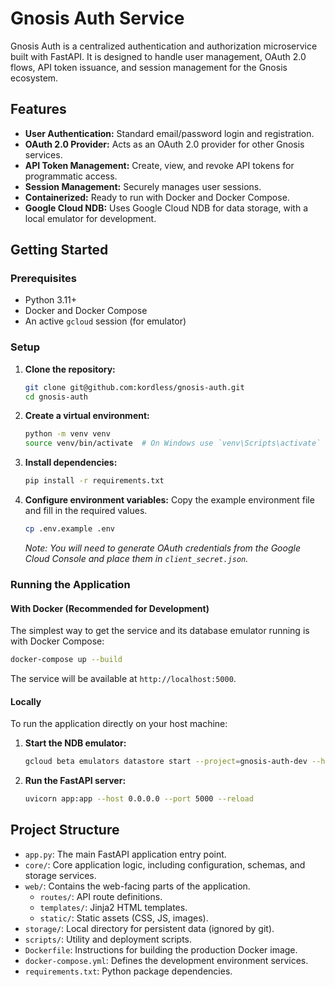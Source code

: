# Gnosis Auth Service

Gnosis Auth is a centralized authentication and authorization microservice built with FastAPI. It is designed to handle user management, OAuth 2.0 flows, API token issuance, and session management for the Gnosis ecosystem.

## Features

-   **User Authentication:** Standard email/password login and registration.
-   **OAuth 2.0 Provider:** Acts as an OAuth 2.0 provider for other Gnosis services.
-   **API Token Management:** Create, view, and revoke API tokens for programmatic access.
-   **Session Management:** Securely manages user sessions.
-   **Containerized:** Ready to run with Docker and Docker Compose.
-   **Google Cloud NDB:** Uses Google Cloud NDB for data storage, with a local emulator for development.

## Getting Started

### Prerequisites

-   Python 3.11+
-   Docker and Docker Compose
-   An active `gcloud` session (for emulator)

### Setup

1.  **Clone the repository:**
    ```bash
    git clone git@github.com:kordless/gnosis-auth.git
    cd gnosis-auth
    ```

2.  **Create a virtual environment:**
    ```bash
    python -m venv venv
    source venv/bin/activate  # On Windows use `venv\Scripts\activate`
    ```

3.  **Install dependencies:**
    ```bash
    pip install -r requirements.txt
    ```

4.  **Configure environment variables:**
    Copy the example environment file and fill in the required values.
    ```bash
    cp .env.example .env
    ```
    *Note: You will need to generate OAuth credentials from the Google Cloud Console and place them in `client_secret.json`.*

### Running the Application

#### With Docker (Recommended for Development)

The simplest way to get the service and its database emulator running is with Docker Compose:

```bash
docker-compose up --build
```

The service will be available at `http://localhost:5000`.

#### Locally

To run the application directly on your host machine:

1.  **Start the NDB emulator:**
    ```bash
    gcloud beta emulators datastore start --project=gnosis-auth-dev --host-port=0.0.0.0:8089 --no-store-on-disk
    ```

2.  **Run the FastAPI server:**
    ```bash
    uvicorn app:app --host 0.0.0.0 --port 5000 --reload
    ```

## Project Structure

-   `app.py`: The main FastAPI application entry point.
-   `core/`: Core application logic, including configuration, schemas, and storage services.
-   `web/`: Contains the web-facing parts of the application.
    -   `routes/`: API route definitions.
    -   `templates/`: Jinja2 HTML templates.
    -   `static/`: Static assets (CSS, JS, images).
-   `storage/`: Local directory for persistent data (ignored by git).
-   `scripts/`: Utility and deployment scripts.
-   `Dockerfile`: Instructions for building the production Docker image.
-   `docker-compose.yml`: Defines the development environment services.
-   `requirements.txt`: Python package dependencies.